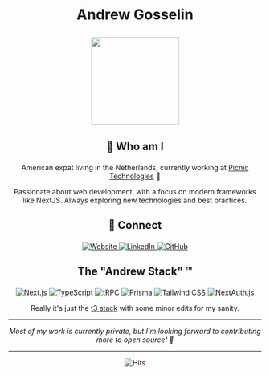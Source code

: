 # <p align="center">Andrew Gosselin</p>

<p align="center">
  <a target="_blank" href="https://cyrexag.com" rel="Website">
    <img width="175" height="175" src="https://images.weserv.nl/?url=avatars.githubusercontent.com/u/32310481?v=4&h=300&w=300&fit=cover&mask=circle&maxage=7d">
  </a>
</p>

## <p align="center">👤 Who am I</p>

<p align="center">
  American expat living in the Netherlands, currently working at <a target="_blank" href="https://jobs.picnic.app/en/home">Picnic Technologies</a> 🛒
</p>

<p align="center">
  Passionate about web development, with a focus on modern frameworks like NextJS. Always exploring new technologies and best practices.
</p>

## <p align="center">🔗 Connect</p>

<p align="center">
  <a href="https://cyrexag.com" target="_blank">
    <img src="https://img.shields.io/badge/Website-cyrexag.com-005384?style=for-the-badge&logo=google-chrome&logoColor=white" alt="Website"/>
  </a>
  <a href="https://www.linkedin.com/in/andrew-gosselin" target="_blank">
    <img src="https://img.shields.io/badge/LinkedIn-Connect-blue?style=for-the-badge&logo=linkedin&logoColor=white" alt="LinkedIn"/>
  </a>
  <a href="https://github.com/andrewgosselin" target="_blank">
    <img src="https://img.shields.io/badge/GitHub-Follow-black?style=for-the-badge&logo=github&logoColor=white" alt="GitHub"/>
  </a>
</p>

## <p align="center">The "Andrew Stack" ™</p>

<p align="center">
  <img src="https://img.shields.io/badge/Next.js-000000?style=for-the-badge&logo=next.js&logoColor=white" alt="Next.js"/>
  <img src="https://img.shields.io/badge/TypeScript-007ACC?style=for-the-badge&logo=typescript&logoColor=white" alt="TypeScript"/>
  <img src="https://img.shields.io/badge/tRPC-2596BE?style=for-the-badge&logo=trpc&logoColor=white" alt="tRPC"/>
  <img src="https://img.shields.io/badge/Prisma-2D3748?style=for-the-badge&logo=prisma&logoColor=white" alt="Prisma"/>
  <img src="https://img.shields.io/badge/Tailwind_CSS-38B2AC?style=for-the-badge&logo=tailwind-css&logoColor=white" alt="Tailwind CSS"/>
  <img src="https://img.shields.io/badge/NextAuth.js-000000?style=for-the-badge&logo=next-auth&logoColor=white" alt="NextAuth.js"/>
</p>

<p align="center">
  Really it's just the <a href="https://create.t3.gg/en/faq">t3 stack</a> with some minor edits for my sanity.
</p>


---

<p align="center">
  <i>Most of my work is currently private, but I'm looking forward to contributing more to open source! 🤞</i>
</p>

---

<p align="center">
  <img alt="Hits" src="https://hits.sh/github.com/andrewgosselin/hits.svg?style=for-the-badge&label=seen%20by&color=005384&logo=github"/>
</p>
